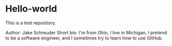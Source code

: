 # Hello-world
This is a test repository.

Author: Jake Schreuder
Short bio: I'm from Ohio, I live in Michigan, I pretend to be a software engineer, and I sometimes try to learn how to use GitHub.
